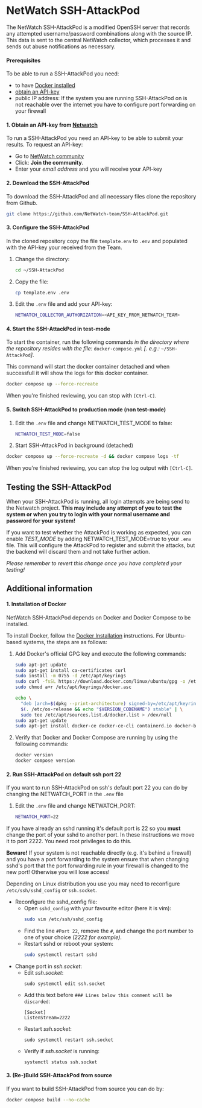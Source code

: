 # NetWatch SSH-AttackPod 

The NetWatch SSH-AttackPod is a modified OpenSSH server that records any attempted username/password combinations along with the source IP. This data is sent to the central NetWatch collector, which processes it and sends out abuse notifications as necessary.

#### Prerequisites
To be able to run a SSH-AttackPod you need: 

 - to have [Docker installed](#1-installation-of-docker)
 - [obtain an API-key](#1-obtain-a-api-key-from-netwatch)
 - public IP address: If the system you are running SSH-AttackPod on is not reachable over the internet you have to configure port forwarding on your firewall


 #### 1. Obtain an API-key from [Netwatch](https://community.netwatch.team/)

To run a SSH-AttackPod you need an API-key to be able to submit your results. To request an API-key:

 - Go to [NetWatch community](https://community.netwatch.team/)
 - Click: **Join the community**. 
 - Enter your *email address* and you will receive your API-key

#### 2. Download the SSH-AttackPod

To download the SSH-AttackPod and all necessary files clone the repository from Github.

```bash
git clone https://github.com/NetWatch-team/SSH-AttackPod.git
```

#### 3. Configure the SSH-AttackPod

In the cloned repository copy the file `template.env` to `.env` and populated with the API-key your received from the Team.

 1. Change the directory:

    ```bash
    cd ~/SSH-AttackPod
    ```
 2. Copy the file:

    ```bash
    cp template.env .env
    ```
 3. Edit the `.env` file and add your API-key:

    ```bash
    NETWATCH_COLLECTOR_AUTHORIZATION=<API_KEY_FROM_NETWATCH_TEAM>
    ```

#### 4. Start the SSH-AttackPod in test-mode
To start the container, run the following commands *in the directory where the repository resides with the file:* `docker-compose.yml` *\[. e.g.:* `~/SSH-AttackPod`*\]*.

This command will start the docker container detached and when successfull it will show the logs for this docker container. 

```bash
docker compose up --force-recreate
```
When you're finished reviewing, you can stop with `[Ctrl-C]`.

#### 5. Switch SSH-AttackPod to production mode (non test-mode)

 1. Edit the `.env` file and change NETWATCH_TEST_MODE to false:

    ```bash
    NETWATCH_TEST_MODE=false
    ```
 2. Start SSH-AttackPod in background (detached)

```bash
docker compose up --force-recreate -d && docker compose logs -tf
```
When you're finished reviewing, you can stop the log output with `[Ctrl-C]`.

## Testing the SSH-AttackPod

When your SSH-AttackPod is running, all login attempts are being send to the Netwatch project. **This may include any attempt of you to test the system or when you try to login with your normal username and password for your system!**

If you want to test whether the AttackPod is working as expected, you can enable *TEST_MODE* by adding NETWATCH_TEST_MODE=true to your `.env` file. This will configure the AttackPod to register and submit the attacks, but the backend will discard them and not take further action.

*Please remember to revert this change once you have completed your testing!*


## Additional information

#### 1. Installation of Docker

NetWatch SSH-AttackPod depends on Docker and Docker Compose to be installed. 

To install Docker, follow the [Docker Installation](https://docs.docker.com/engine/install/) instructions. For Ubuntu-based systems, the steps are as follows:

 1. Add Docker's official GPG key and execute the following commands:
 
    ```bash
    sudo apt-get update
    sudo apt-get install ca-certificates curl
    sudo install -m 0755 -d /etc/apt/keyrings
    sudo curl -fsSL https://download.docker.com/linux/ubuntu/gpg -o /etc/apt/keyrings/docker.asc
    sudo chmod a+r /etc/apt/keyrings/docker.asc

    echo \
      "deb [arch=$(dpkg --print-architecture) signed-by=/etc/apt/keyrings/docker.asc] https://download.docker.com/linux/ubuntu \
      $(. /etc/os-release && echo "$VERSION_CODENAME") stable" | \
      sudo tee /etc/apt/sources.list.d/docker.list > /dev/null
    sudo apt-get update
    sudo apt-get install docker-ce docker-ce-cli containerd.io docker-buildx-plugin docker-compose-plugin
    ```
 2. Verify that Docker and Docker Compose are running by using the following commands:

    ```bash
    docker version
    docker compose version
    ```

#### 2. Run SSH-AttackPod on default ssh port 22

If you want to run SSH-AttackPod on ssh's default port 22 you can do by changing the NETWATCH_PORT in the `.env` file

 1. Edit the `.env` file and change NETWATCH_PORT:

    ```bash
    NETWATCH_PORT=22
    ```

If you have already an sshd running it's default port is 22 so you **must** change the port of your sshd to another port. In these instructions we move it to port 2222. You need root privileges to do this. 

**Beware!** If your system is not reachable directly (e.g. it's behind a firewall) and you have a port forwarding to the system ensure that when changing sshd's port that the port forwarding rule in your firewall is changed to the new port! Otherwise you will lose access! 

Depending on Linux distribution you use you may need to reconfigure `/etc/ssh/sshd_config` or `ssh.socket`. 

 + Reconfigure the sshd_config file:
   - Open `sshd_config` with your favourite editor (here it is vim): 
     ```bash
     sudo vim /etc/ssh/sshd_config
     ```
   - Find the line `#Port 22`, remove the `#`, and change the port number to one of your choice *(2222 for example)*. 
   - Restart sshd or reboot your system: 
     ```bash
     sudo systemctl restart sshd
     ```
 + Change port in *ssh.socket*:
   - Edit *ssh.socket*:
     ```
     sudo systemctl edit ssh.socket
     ```
   - Add this text before `### Lines below this comment will be discarded`:
     ```
     [Socket]
     ListenStream=2222
     ```
   - Restart *ssh.socket*:
     ```
     sudo systemctl restart ssh.socket
     ```
   - Verify if *ssh.socket* is running:
     ```
     systemctl status ssh.socket
     ```

#### 3. (Re-)Build SSH-AttackPod from source

If you want to build SSH-AttackPod from source you can do by: 

```bash
docker compose build --no-cache
```
